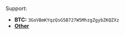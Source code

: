 Support:

- **BTC:** `3GoVBmKYqzQsG5B727W5MhzgZgybZKQZXz`
- <a href="https://mathbike.com/support/" target="_self">**Other**</a>